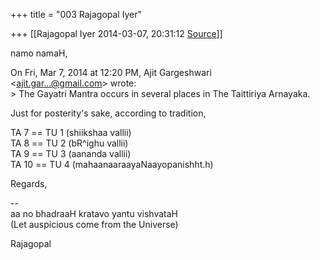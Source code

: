 +++
title = "003 Rajagopal Iyer"

+++
[[Rajagopal Iyer	2014-03-07, 20:31:12 [Source](https://groups.google.com/g/samskrita/c/QNFPhuj73XE)]]



namo namaH,  

  
On Fri, Mar 7, 2014 at 12:20 PM, Ajit Gargeshwari  
\<[ajit.gar...@gmail.com]()\> wrote:  
\> The Gayatri Mantra occurs in several places in The Taittiriya Arnayaka.  
  

Just for posterity's sake, according to tradition,  
  
TA 7 == TU 1 (shiikshaa vallii)  
TA 8 == TU 2 (bR^ighu vallii)  
TA 9 == TU 3 (aananda vallii)  
TA 10 == TU 4 (mahaanaaraayaNaayopanishht.h)  
  
Regards,  
  
--  
aa no bhadraaH kratavo yantu vishvataH  
(Let auspicious come from the Universe)  
  
Rajagopal  

